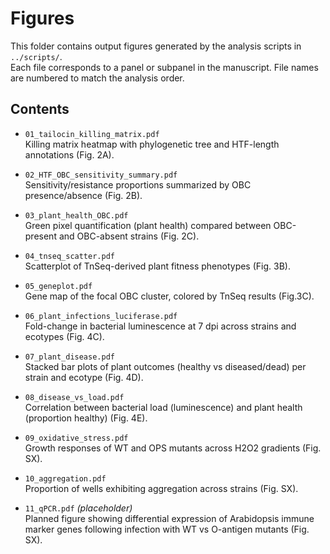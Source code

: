 # Figures

This folder contains output figures generated by the analysis scripts in `../scripts/`.  
Each file corresponds to a panel or subpanel in the manuscript. File names are numbered to match the analysis order.

## Contents

- `01_tailocin_killing_matrix.pdf`  
  Killing matrix heatmap with phylogenetic tree and HTF-length annotations (Fig. 2A).

- `02_HTF_OBC_sensitivity_summary.pdf`  
  Sensitivity/resistance proportions summarized by OBC presence/absence (Fig. 2B).

- `03_plant_health_OBC.pdf`  
  Green pixel quantification (plant health) compared between OBC-present and OBC-absent strains (Fig. 2C).

- `04_tnseq_scatter.pdf`  
  Scatterplot of TnSeq-derived plant fitness phenotypes (Fig. 3B).

- `05_geneplot.pdf`  
  Gene map of the focal OBC cluster, colored by TnSeq results (Fig.3C).

- `06_plant_infections_luciferase.pdf`  
  Fold-change in bacterial luminescence at 7 dpi across strains and ecotypes (Fig. 4C).

- `07_plant_disease.pdf`  
  Stacked bar plots of plant outcomes (healthy vs diseased/dead) per strain and ecotype (Fig. 4D).

- `08_disease_vs_load.pdf`  
  Correlation between bacterial load (luminescence) and plant health (proportion healthy) (Fig. 4E).

- `09_oxidative_stress.pdf`  
  Growth responses of WT and OPS mutants across H2O2 gradients (Fig. SX).

- `10_aggregation.pdf`  
  Proportion of wells exhibiting aggregation across strains (Fig. SX).

- `11_qPCR.pdf` *(placeholder)*  
  Planned figure showing differential expression of Arabidopsis immune marker genes following infection with WT vs O-antigen mutants (Fig. SX).